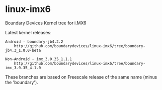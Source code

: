 linux-imx6
==========

Boundary Devices Kernel tree for i.MX6

Latest kernel releases:

	Android - boundary-jb4.2.2
		http://github.com/boundarydevices/linux-imx6/tree/boundary-jb4.3_1.0.0-beta

	Non-Android - imx_3.0.35_1.1.1
		http://github.com/boundarydevices/linux-imx6/tree/boundary-imx_3.0.35_4.1.0

These branches are based on Freescale release of the same name (minus the 'boundary').